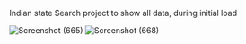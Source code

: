 Indian state Search project to show all data, during initial load


![Screenshot (665)](https://user-images.githubusercontent.com/94943625/147385611-9cc46c7a-d56b-475f-98a4-5cc6258cf49e.png)
![Screenshot (668)](https://user-images.githubusercontent.com/94943625/147385616-1e67c202-a23b-4555-b884-d839f8d1dde9.png)
